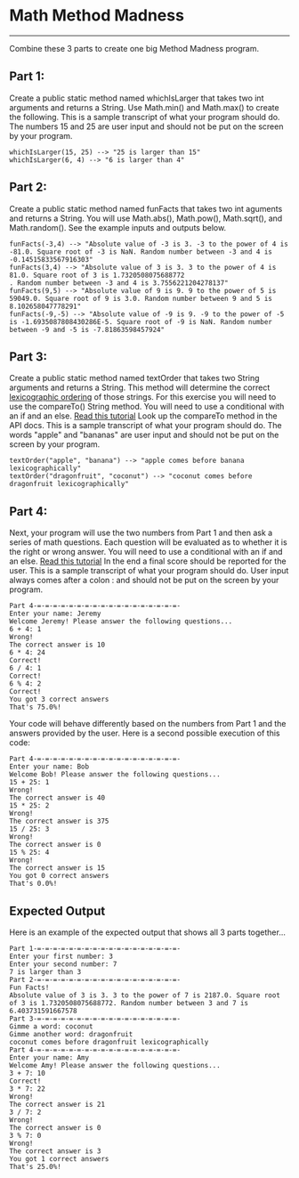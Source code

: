 # Math Method Madness
---
Combine these 3 parts to create one big Method Madness program.

## Part 1:
Create a public static method named whichIsLarger that takes two int arguments and returns a String. Use Math.min() and Math.max() to create the following. This is a sample transcript of what your program should do. The numbers 15 and 25 are user input and should not be put on the screen by your program.
```
whichIsLarger(15, 25) --> "25 is larger than 15"
whichIsLarger(6, 4) --> "6 is larger than 4"
```

## Part 2:
Create a public static method named funFacts that takes two int aguments and returns a String. You will use Math.abs(), Math.pow(), Math.sqrt(), and Math.random().
See the example inputs and outputs below.
```
funFacts(-3,4) --> "Absolute value of -3 is 3. -3 to the power of 4 is -81.0. Square root of -3 is NaN. Random number between -3 and 4 is -0.14515833567916303"
funFacts(3,4) --> "Absolute value of 3 is 3. 3 to the power of 4 is 81.0. Square root of 3 is 1.7320508075688772
. Random number between -3 and 4 is 3.7556221204278137"
funFacts(9,5) --> "Absolute value of 9 is 9. 9 to the power of 5 is 59049.0. Square root of 9 is 3.0. Random number between 9 and 5 is 8.102658047778291"
funFacts(-9,-5) --> "Absolute value of -9 is 9. -9 to the power of -5 is -1.6935087808430286E-5. Square root of -9 is NaN. Random number between -9 and -5 is -7.81863598457924"
```

## Part 3:
Create a public static method named textOrder that takes two String arguments and returns a String. This method will determine the correct [lexicographic ordering](https://en.wikipedia.org/wiki/Lexicographic_order) of those strings. For this exercise you will need to use the compareTo() String method. 
You will need to use a conditional with an if and an else. [Read this tutorial](https://www.w3schools.com/java/java_conditions_else.asp)
Look up the compareTo method in the API docs. This is a sample transcript of what your program should do. The words "apple" and "bananas" are user input and should not be put on the screen by your program.
```
textOrder("apple", "banana") --> "apple comes before banana lexicographically"
textOrder("dragonfruit", "coconut") --> "coconut comes before dragonfruit lexicographically"
```

## Part 4:
Next, your program will use the two numbers from Part 1 and then ask a series of math questions. 
Each question will be evaluated as to whether it is the right or wrong answer. 
You will need to use a conditional with an if and an else. [Read this tutorial](https://www.w3schools.com/java/java_conditions_else.asp)
In the end a final score should be reported for the user. This is a sample transcript of what your program should do. User input always comes after a colon : and should not be put on the screen by your program.
```
Part 4-=-=-=-=-=-=-=-=-=-=-=-=-=-=-=-=-=-=-
Enter your name: Jeremy
Welcome Jeremy! Please answer the following questions...
6 + 4: 1
Wrong!
The correct answer is 10
6 * 4: 24
Correct!
6 / 4: 1
Correct!
6 % 4: 2
Correct!
You got 3 correct answers
That's 75.0%!
```

Your code will behave differently based on the numbers from Part 1 and the answers provided by the user. Here is a second possible execution of this code:
```
Part 4-=-=-=-=-=-=-=-=-=-=-=-=-=-=-=-=-=-=-
Enter your name: Bob
Welcome Bob! Please answer the following questions...
15 + 25: 1
Wrong!
The correct answer is 40
15 * 25: 2
Wrong!
The correct answer is 375
15 / 25: 3
Wrong!
The correct answer is 0
15 % 25: 4
Wrong!
The correct answer is 15
You got 0 correct answers
That's 0.0%!
```

## Expected Output

Here is an example of the expected output that shows all 3 parts together...
```
Part 1-=-=-=-=-=-=-=-=-=-=-=-=-=-=-=-=-=-=-
Enter your first number: 3
Enter your second number: 7
7 is larger than 3
Part 2-=-=-=-=-=-=-=-=-=-=-=-=-=-=-=-=-=-=-
Fun Facts!
Absolute value of 3 is 3. 3 to the power of 7 is 2187.0. Square root of 3 is 1.7320508075688772. Random number between 3 and 7 is 6.403731591667578
Part 3-=-=-=-=-=-=-=-=-=-=-=-=-=-=-=-=-=-=-
Gimme a word: coconut
Gimme another word: dragonfruit
coconut comes before dragonfruit lexicographically
Part 4-=-=-=-=-=-=-=-=-=-=-=-=-=-=-=-=-=-=-
Enter your name: Amy
Welcome Amy! Please answer the following questions...
3 + 7: 10
Correct!
3 * 7: 22
Wrong!
The correct answer is 21
3 / 7: 2
Wrong!
The correct answer is 0
3 % 7: 0
Wrong!
The correct answer is 3
You got 1 correct answers
That's 25.0%!
```

